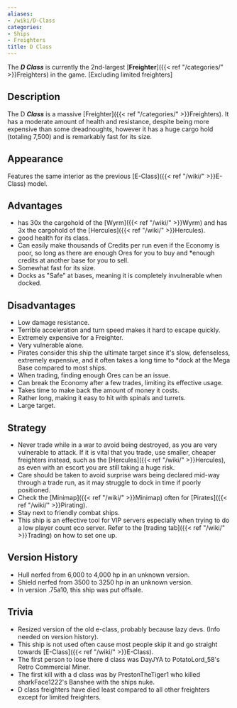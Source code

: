 ```yaml
---
aliases:
- /wiki/D-Class
categories:
- Ships
- Freighters
title: D Class
---
```


The **_D Class_** is currently the 2nd-largest [**Freighter**]({{< ref "/categories/" >}}Freighters) in the game. [Excluding limited freighters] 

## Description

The D **_Class_** is a massive [Freighter]({{< ref "/categories/" >}}Freighters). It has a moderate amount of health and resistance, despite being more expensive than some dreadnoughts, however it has a huge cargo hold (totaling 7,500) and is remarkably fast for its size.

## Appearance

Features the same interior as the previous [E-Class]({{< ref "/wiki/" >}}E-Class) model.

## Advantages

- has 30x the cargohold of the [Wyrm]({{< ref "/wiki/" >}}Wyrm) and has 3x the cargohold of the [Hercules]({{< ref "/wiki/" >}}Hercules).
- good health for its class.
- Can easily make thousands of Credits per run even if the Economy is poor, so long as there are enough Ores for you to buy and *enough credits at another base for you to sell.
- Somewhat fast for its size.
- Docks as "Safe" at bases, meaning it is completely invulnerable when docked.

## Disadvantages

- Low damage resistance.
- Terrible acceleration and turn speed makes it hard to escape quickly.
- Extremely expensive for a Freighter.
- Very vulnerable alone.
- Pirates consider this ship the ultimate target since it's slow, defenseless, extremely expensive, and it often takes a long time to *dock at the Mega Base compared to most ships.
- When trading, finding enough Ores can be an issue.
- Can break the Economy after a few trades, limiting its effective usage.
- Takes time to make back the amount of money it costs.
- Rather long, making it easy to hit with spinals and turrets.
- Large target.

## Strategy

- Never trade while in a war to avoid being destroyed, as you are very vulnerable to attack. If it is vital that you trade, use smaller, cheaper freighters instead, such as the [Hercules]({{< ref "/wiki/" >}}Hercules), as even with an escort you are still taking a huge risk.
- Care should be taken to avoid surprise wars being declared mid-way through a trade run, as it may struggle to dock in time if poorly positioned.
- Check the [Minimap]({{< ref "/wiki/" >}}Minimap) often for [Pirates]({{< ref "/wiki/" >}}Pirating).
- Stay next to friendly combat ships.
- This ship is an effective tool for VIP servers especially when trying to do a low player count eco server. Refer to the [trading tab]({{< ref "/wiki/" >}}Trading) on how to set one up.

## Version History 

- Hull nerfed from 6,000 to 4,000 hp in an unknown version.
- Shield nerfed from 3500 to 3250 hp in an unknown version.
- In version .75a10, this ship was put offsale.

## Trivia

- Resized version of the old e-class, probably because lazy devs. (Info needed on version history).
- This ship is not used often cause most people skip it and go straight towards [E-Class]({{< ref "/wiki/" >}}E-Class).
- The first person to lose there d class was DayJYA to PotatoLord_58's Retro Commercial Miner.
- The first kill with a d class was by PrestonTheTiger1 who killed sharkFace1222's Banshee with the ships nuke.
- D class freighters have died least compared to all other freighters except for limited freighters.